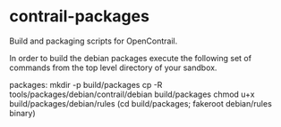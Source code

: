 contrail-packages
=================

Build and packaging scripts for OpenContrail.

In order to build the debian packages execute the following set of commands from the top level directory of your sandbox.

packages:
        mkdir -p build/packages
        cp -R tools/packages/debian/contrail/debian build/packages
        chmod u+x build/packages/debian/rules
        (cd build/packages; fakeroot debian/rules binary)


